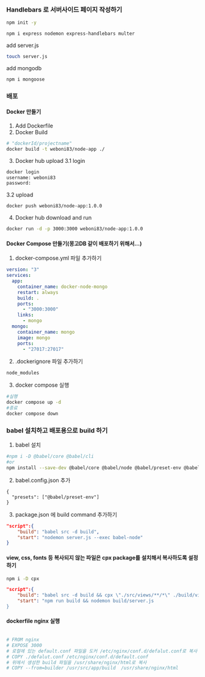 ### Handlebars 로 서버사이드 페이지 작성하기

```bash
npm init -y
```

```bash
npm i express nodemon express-handlebars multer
```

add server.js

```bash
touch server.js
```

add mongodb

```bash
npm i mongoose
```

### 배포

#### Docker 만들기

1. Add Dockerfile
2. Docker Build

```bash
# "dockerId/projectname"
docker build -t weboni83/node-app ./
```

3. Docker hub upload
   3.1 login

```bash
docker login
username: weboni83
password:


```

3.2 upload

```bash
docker push weboni83/node-app:1.0.0

```

4. Docker hub download and run

```bash
docker run -d -p 3000:3000 weboni83/node-app:1.0.0
```

#### Docker Compose 만들기(몽고DB 같이 배포하기 위해서...)

1. docker-compose.yml 파일 추가하기

```yml
version: "3"
services:
  app:
    container_name: docker-node-mongo
    restart: always
    build: .
    ports:
      - "3000:3000"
    links:
      - mongo
  mongo:
    container_name: mongo
    image: mongo
    ports:
      - "27017:27017"
```

2. .dockerignore 파일 추가하기

```
node_modules
```

3. docker compose 실행

```bash
#실행
docker compose up -d
#종료
docker compose down
```

### babel 설치하고 배포용으로 build 하기

1. babel 설치

```bash
#npm i -D @babel/core @babel/cli
#or
npm install --save-dev @babel/core @babel/node @babel/preset-env @babel/cli

```

2. babel.config.json 추가

```
{
  "presets": ["@babel/preset-env"]
}

```

3. package.json 에 build command 추가하기

```json
"script":{
    "build": "babel src -d build",
    "start": "nodemon server.js --exec babel-node"
}

```

#### view, css, fonts 등 복사되지 않는 파일은 cpx package를 설치해서 복사하도록 설정하기

```bash
npm i -D cpx
```

```json
"script":{
    "build": "babel src -d build && cpx \"./src/views/**/*\" ./build/views --clean && cpx \"./src/public/**/*\" ./build/public --clean",
    "start": "npm run build && nodemon build/server.js
}
```

#### dockerfile nginx 실행

```dockerfile

# FROM nginx
# EXPOSE 3000
# 로컬에 있는 default.conf 파일을 도커 /etc/nginx/conf.d/defalut.conf로 복사
# COPY ./defalut.conf /etc/nginx/conf.d/default.conf
# 위에서 생성한 build 파일을 /usr/share/nginx/html로 복사
# COPY --from=builder /usr/src/app/build  /usr/share/nginx/html

```
